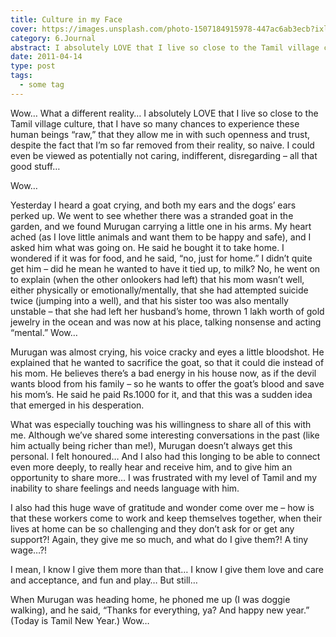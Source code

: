 ```yaml
---
title: Culture in my Face
cover: https://images.unsplash.com/photo-1507184915978-447ac6ab3ecb?ixlib=rb-0.3.5&s=e1f0e60b77167b3ab7383ad81e2e3435&auto=format&fit=crop&w=1440&h=900
category: 6.Journal
abstract: I absolutely LOVE that I live so close to the Tamil village culture, that I have so many chances to experience these human beings “raw,” that they allow me in with such openness and trust, despite the fact that I’m so far removed from their reality, so naive.
date: 2011-04-14
type: post
tags:
  - some tag
---
```


Wow… What a different reality… I absolutely LOVE that I live so close to the Tamil village culture, that I have so many chances to experience these human beings “raw,” that they allow me in with such openness and trust, despite the fact that I’m so far removed from their reality, so naive. I could even be viewed as potentially not caring, indifferent, disregarding – all that good stuff…

Wow…

Yesterday I heard a goat crying, and both my ears and the dogs’ ears perked up. We went to see whether there was a stranded goat in the garden, and we found Murugan carrying a little one in his arms. My heart ached (as I love little animals and want them to be happy and safe), and I asked him what was going on. He said he bought it to take home. I wondered if it was for food, and he said, “no, just for home.” I didn’t quite get him – did he mean he wanted to have it tied up, to milk? No, he went on to explain (when the other onlookers had left) that his mom wasn’t well, either physically or emotionally/mentally, that she had attempted suicide twice (jumping into a well), and that his sister too was also mentally unstable – that she had left her husband’s home, thrown 1 lakh worth of gold jewelry in the ocean and was now at his place, talking nonsense and acting “mental.” Wow…

Murugan was almost crying, his voice cracky and eyes a little bloodshot. He explained that he wanted to sacrifice the goat, so that it could die instead of his mom. He believes there’s a bad energy in his house now, as if the devil wants blood from his family – so he wants to offer the goat’s blood and save his mom’s. He said he paid Rs.1000 for it, and that this was a sudden idea that emerged in his desperation.

What was especially touching was his willingness to share all of this with me. Although we’ve shared some interesting conversations in the past (like him actually being richer than me!), Murugan doesn’t always get this personal. I felt honoured… And I also had this longing to be able to connect even more deeply, to really hear and receive him, and to give him an opportunity to share more… I was frustrated with my level of Tamil and my inability to share feelings and needs language with him.

I also had this huge wave of gratitude and wonder come over me – how is that these workers come to work and keep themselves together, when their lives at home can be so challenging and they don’t ask for or get any support?! Again, they give me so much, and what do I give them?! A tiny wage…?!

I mean, I know I give them more than that… I know I give them love and care and acceptance, and fun and play… But still…

When Murugan was heading home, he phoned me up (I was doggie walking), and he said, “Thanks for everything, ya? And happy new year.” (Today is Tamil New Year.) Wow…
